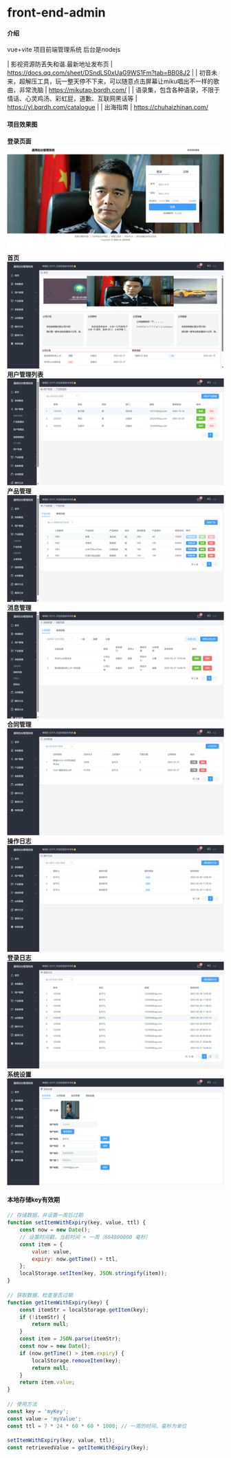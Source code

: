 # front-end-admin

#### 介绍
vue+vite 项目前端管理系统 后台是nodejs

|  影视资源防丢失和谐.最新地址发布页                              | https://docs.qq.com/sheet/DSndLS0xUaG9WS1Fm?tab=BB08J2 |
| 初音未来，超解压工具，玩一整天停不下来，可以随意点击屏幕让miku唱出不一样的歌曲，非常洗脑 | https://mikutap.bqrdh.com/                             |
| 语录集，包含各种语录，不限于情话、心灵鸡汤、彩虹屁，道歉、互联网黑话等            | https://yl.bqrdh.com/catalogue                         |
| 出海指南                                           | https://chuhaizhinan.com/                    

#### 项目效果图
 **登录页面** 
![输入图片说明](public/image.png)
 **首页**
![输入图片说明](public/image1.png)
 **用户管理列表** 
![输入图片说明](public/image2.png)
 **产品管理**
![输入图片说明](public/image3.png) 
 **消息管理**
![输入图片说明](public/image4.png) 
 **合同管理**
![输入图片说明](public/image5.png) 
 **操作日志**
![输入图片说明](public/image6.png) 
 **登录日志**
![输入图片说明](public/image7.png) 
 **系统设置**
![输入图片说明](public/image8.png) 
#### 本地存储key有效期
```js
// 存储数据，并设置一周后过期
function setItemWithExpiry(key, value, ttl) {
    const now = new Date();
    // 设置时间戳，当前时间 + 一周（604800000 毫秒）
    const item = {
        value: value,
        expiry: now.getTime() + ttl,
    };
    localStorage.setItem(key, JSON.stringify(item));
}
 
// 获取数据，检查是否过期
function getItemWithExpiry(key) {
    const itemStr = localStorage.getItem(key);
    if (!itemStr) {
        return null;
    }
    const item = JSON.parse(itemStr);
    const now = new Date();
    if (now.getTime() > item.expiry) {
        localStorage.removeItem(key);
        return null;
    }
    return item.value;
}
 
// 使用方法
const key = 'myKey';
const value = 'myValue';
const ttl = 7 * 24 * 60 * 60 * 1000; // 一周的时间，毫秒为单位
 
setItemWithExpiry(key, value, ttl);
const retrievedValue = getItemWithExpiry(key);
```